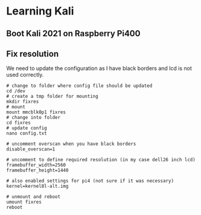 # Learning Kali

## Boot Kali 2021 on Raspberry Pi400
## Fix resolution 
We need to update the configuration as I have black borders and lcd is not used correctly.

    # change to folder where config file should be updated
    cd /dev
    # create a tmp folder for mounting
    mkdir fixres
    # mount
    mount mmcblk0p1 fixres
    # change into folder
    cd fixres 
    # update config
    nano config.txt
    
    # uncomment overscan when you have black borders
    disable_overscan=1
    
    # uncomment to define required resolution (in my case dell26 inch lcd)
    framebuffer_width=2560
    framebuffer_height=1440
    
    # also enabled settings for pi4 (not sure if it was necessary)
    kernel=kernel8l-alt.img

    # unmount and reboot
    umount fixres
    reboot
